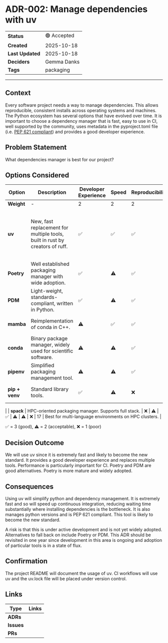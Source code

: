 # ADR-002: Manage dependencies with uv
| | |
| ---| ---|
| **Status** |  🟢 Accepted |
| **Created**  | 2025-10-18 |
| **Last Updated**  | 2025-10-18 |
| **Deciders** | Gemma Danks |
| **Tags** | packaging |

---

## Context

Every software project needs a way to manage dependencies. This allows reproducible, consistent installs across operating systems and machines. The Python ecosystem has several options that have evolved over time. It is important to choose a dependency manager that is fast, easy to use in CI, well supported by the community, uses metadata in the pyproject.toml file (i.e. [PEP 621 compliant](https://peps.python.org/pep-0621/)) and provides a good developer experience.

## Problem Statement

What dependencies manager is best for our project?

## Options Considered

|  Option  | Description | Developer Experience | Speed | Reproducibility | Adoption | CI | PEP 621 | Overall score | Notes |
|----------|-------------|-------------|-----------------|-------------| ----- | ------|------| ------|------|
| **Weight**      | - | 2 | 2 | 2 | 1| 1 | 1 | - | - |
| **uv**          | New, fast replacement for multiple tools, built in rust by creators of ruff.  | ✅ | ✅ | ✅  | ⚠️ | ✅ |  ✅ | 26 | Very fast. Probably the future standard. Also manages python versions. |
| **Poetry**      | Well established packaging manager with wide adoption. | ✅ | ⚠️ | ✅ | ✅ | ✅ | ✅ | 25 | Mature, widely used but slower. |
| **PDM**         | Light-weight, standards-compliant, written in Python. | ✅ | ⚠️  | ✅ | ⚠️ | ✅  |  ✅ | 24 | Good option, not as fast or popular as uv. |
| **mamba**       | Reimplementation of conda in C++. | ⚠️ | ✅ | ✅ |  ✅ | ✅ | ❌ | 23 | Fast but not PEP 621 compliant |
| **conda**       | Binary package manager, widely used for scientific software. | ⚠️ | ⚠️ | ✅ |  ✅ | ✅ | ❌ | 21 | Not as fast and not PEP 621 compliant |
| **pipenv**      | Simplified packaging management tool. | ⚠️ | ⚠️ | ✅  | ⚠️ | ✅ | ❌ | 20 | Not PEP 621 compliant. |
| **pip + venv**  | Standard library tools. | ✅ | ⚠️  | ❌ | ✅   | ✅ | ⚠️ | 20 | Not suitable for complex environments |
 |
| **spack**       | HPC-oriented packaging manager. Supports full stack. | ❌ | ⚠️ | ✅ | ⚠️ | ⚠️ | ❌ | 17 | Best for multi-language environments on HPC clusters. |

✅ = 3 (good), ⚠️ = 2 (acceptable), ❌ = 1 (poor)

## Decision Outcome

We will use uv since it is extremely fast and likely to become the new standard. It provides a good developer experience and replaces multiple tools. Performance is particularly important for CI. Poetry and PDM are good alternatives. Poetry is more mature and widely adopted.

## Consequences

Using uv will simplify python and dependency management. It is extremely fast and so will speed up continuous integration, reducing waiting time substantially where installing dependencies is the bottleneck. It is also manages python versions and is PEP 621 compliant. This tool is likely to become the new standard.

A risk is that this is under active development and is not yet widely adopted. Alternatives to fall back on include Poetry or PDM. This ADR should be revisited in one year since development in this area is ongoing and adoption of particular tools is in a state of flux.

## Confirmation

The project README will document the usage of uv. CI workflows will use uv and the uv.lock file will be placed under version control.

## Links

| Type | Links |
| -----| ------|
| **ADRs**   | |
| **Issues** | |
| **PRs**    | |
